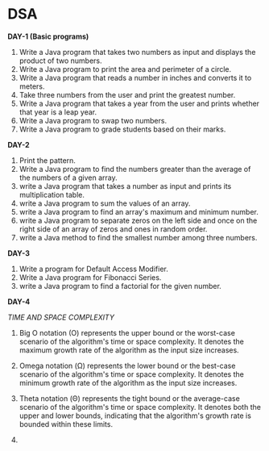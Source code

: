 # DSA

**DAY-1 (Basic programs)**

1. Write a Java program that takes two numbers as input and displays the product of two numbers.
2. Write a Java program to print the area and perimeter of a circle.
3. Write a Java program that reads a number in inches and converts it to meters.
4. Take three numbers from the user and print the greatest number.
5. Write a Java program that takes a year from the user and prints whether that year is a leap year.
6. Write a Java program to swap two numbers.
7. Write a Java program to grade students based on their marks.

**DAY-2**

1. Print the pattern.
2. Write a Java program to find the numbers greater than the average of the numbers of a given array.
3. write a Java program that takes a number as input and prints its multiplication table.
4. write a Java program to sum the values of an array.
5. write a Java program to find an array's maximum and minimum number.
6. write a Java program to separate zeros on the left side and once on the right side of an array of zeros and ones in random order.
7. write a Java method to find the smallest number among three numbers.

**DAY-3**
1. Write a program for Default Access Modifier.
2. Write a Java program for Fibonacci Series.
3. write a Java program to find a factorial for the given number.

**DAY-4**

*TIME AND SPACE COMPLEXITY*
1. Big O notation (O) represents the upper bound or the worst-case scenario of the algorithm's time or space complexity. It denotes the maximum growth rate of the algorithm as the input size increases.

2. Omega notation (Ω) represents the lower bound or the best-case scenario of the algorithm's time or space complexity. It denotes the minimum growth rate of the algorithm as the input size increases.

3. Theta notation (Θ) represents the tight bound or the average-case scenario of the algorithm's time or space complexity. It denotes both the upper and lower bounds, indicating that the algorithm's growth rate is bounded within these limits.
4. 

